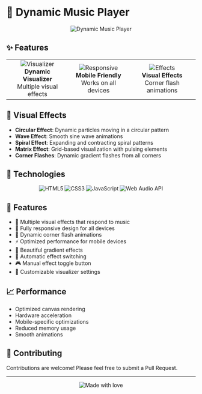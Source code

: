 # 🎵 Dynamic Music Player

<div align="center">
  <img src="https://readme-typing-svg.herokuapp.com?font=Fira+Code&weight=500&size=40&pause=1000&color=FF0000&center=true&vCenter=true&random=false&width=600&height=100&lines=Dynamic+Music+Player;Interactive+Visualizer;Responsive+Design" alt="Dynamic Music Player" />
</div>

## ✨ Features

<div align="center">
  <table>
    <tr>
      <td align="center">
        <img src="https://img.shields.io/badge/Visualizer-FF0000?style=for-the-badge&logo=visual-studio-code&logoColor=white" alt="Visualizer" />
        <br>
        <b>Dynamic Visualizer</b>
        <br>
        Multiple visual effects
      </td>
      <td align="center">
        <img src="https://img.shields.io/badge/Responsive-FF0000?style=for-the-badge&logo=responsive&logoColor=white" alt="Responsive" />
        <br>
        <b>Mobile Friendly</b>
        <br>
        Works on all devices
      </td>
      <td align="center">
        <img src="https://img.shields.io/badge/Effects-FF0000?style=for-the-badge&logo=effects&logoColor=white" alt="Effects" />
        <br>
        <b>Visual Effects</b>
        <br>
        Corner flash animations
      </td>
    </tr>
  </table>
</div>

## 🎨 Visual Effects

- **Circular Effect**: Dynamic particles moving in a circular pattern
- **Wave Effect**: Smooth sine wave animations
- **Spiral Effect**: Expanding and contracting spiral patterns
- **Matrix Effect**: Grid-based visualization with pulsing elements
- **Corner Flashes**: Dynamic gradient flashes from all corners

## 🚀 Technologies

<div align="center">
  <img src="https://img.shields.io/badge/HTML5-E34F26?style=for-the-badge&logo=html5&logoColor=white" alt="HTML5" />
  <img src="https://img.shields.io/badge/CSS3-1572B6?style=for-the-badge&logo=css3&logoColor=white" alt="CSS3" />
  <img src="https://img.shields.io/badge/JavaScript-F7DF1E?style=for-the-badge&logo=javascript&logoColor=black" alt="JavaScript" />
  <img src="https://img.shields.io/badge/WebAudio-FF0000?style=for-the-badge&logo=web-audio-api&logoColor=white" alt="Web Audio API" />
</div>

## 🎯 Features

- 🎵 Multiple visual effects that respond to music
- 📱 Fully responsive design for all devices
- 🎨 Dynamic corner flash animations
- ⚡ Optimized performance for mobile devices
- 🎨 Beautiful gradient effects
- 🔄 Automatic effect switching
- 🎮 Manual effect toggle button
- 🎨 Customizable visualizer settings


## 📈 Performance

- Optimized canvas rendering
- Hardware acceleration
- Mobile-specific optimizations
- Reduced memory usage
- Smooth animations


## 👥 Contributing

Contributions are welcome! Please feel free to submit a Pull Request.

---

<div align="center">
  <img src="https://readme-typing-svg.herokuapp.com?font=Fira+Code&weight=500&size=20&pause=1000&color=FF0000&center=true&vCenter=true&random=false&width=600&height=50&lines=Made+with+❤️+by+Your+Name" alt="Made with love" />
</div> 
